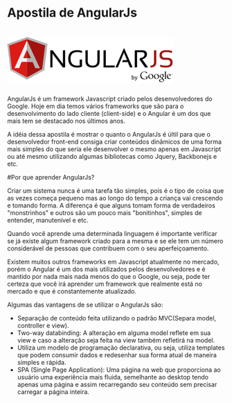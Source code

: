 Apostila de AngularJs
====
![](AngularJS-large.png)
===

AngularJs é um framework Javascript criado pelos desenvolvedores do Google.
Hoje em dia temos vários frameworks que são para o desenvolvimento do lado cliente (client-side) e o Angular é um dos que mais tem se destacado nos últimos anos.

A idéia dessa apostila é mostrar o quanto o AngularJs é últil para que o desenvolvedor front-end consiga criar conteúdos dinâmicos de uma forma mais simples do que seria ele desenvolver o mesmo apenas em Javascript ou até mesmo utilizando algumas bibliotecas como Jquery, Backbonejs e etc.

#Por que aprender AngularJs?

Criar um sistema nunca é uma tarefa tão simples, pois é o tipo de coisa que as vezes começa pequeno mas ao longo do tempo a criança vai crescendo e tomando forma. A diferença é que alguns tomam forma de verdadeiros "monstrinhos" e outros são um pouco mais "bonitinhos", simples de entender, manutenível e etc.

Quando você aprende uma determinada linguagem é importante verificar se já existe algum framework criado para a mesma e se ele tem um número considerável de pessoas que contribuem com o seu aperfeiçoamento.

Existem muitos outros frameworks em Javascript atualmente no mercado, porém o Angular é um dos mais utilizados pelos desenvolvedores e é mantido por nada mais nada menos do que o Google, ou seja, pode ter certeza que você irá aprender um framework que realmente está no mercado e que é constantemente atualizado.

Algumas das vantagens de se utilizar o AngularJs são:

* Separação de conteúdo feita utilizando o padrão MVC(Separa model, controller e view).
* Two-way databinding: A alteração em alguma model reflete em sua view e caso a alteração seja feita na view também refletirá na model.
* Utiliza um modelo de programação declarativa, ou seja, utiliza templates que podem consumir dados e redesenhar sua forma atual de maneira simples e rápida.
* SPA (Single Page Application): Uma página na web que proporciona ao usuário uma experiência mais fluida, semelhante ao desktop tendo apenas uma página e assim recarregando seu conteúdo sem precisar carregar a página inteira.

